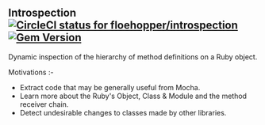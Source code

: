 ## Introspection [![CircleCI status for floehopper/introspection](https://circleci.com/gh/floehopper/introspection.svg?style=shield)](https://app.circleci.com/pipelines/github/floehopper/introspection) [![Gem Version](https://badge.fury.io/rb/introspection.png)](http://badge.fury.io/rb/introspection)

Dynamic inspection of the hierarchy of method definitions on a Ruby object.

Motivations :-

* Extract code that may be generally useful from Mocha.
* Learn more about the Ruby's Object, Class & Module and the method receiver chain.
* Detect undesirable changes to classes made by other libraries.
